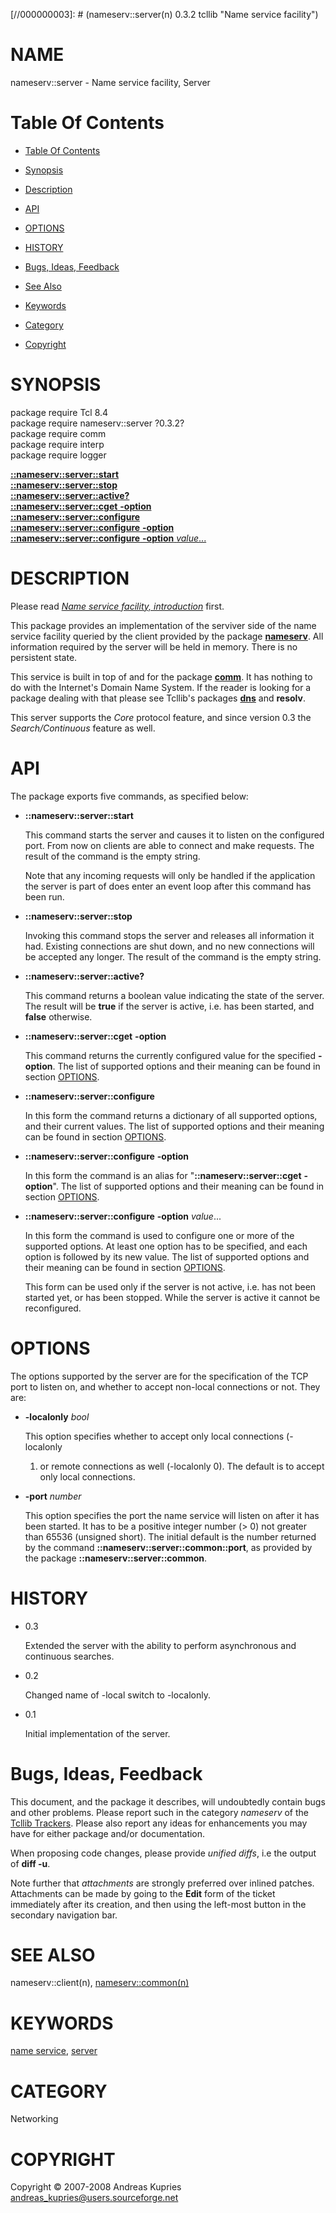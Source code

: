 
[//000000001]: # (nameserv::server - Name service facility)
[//000000002]: # (Generated from file 'nns_server.man' by tcllib/doctools with format 'markdown')
[//000000003]: # (nameserv::server(n) 0.3.2 tcllib "Name service facility")

# NAME

nameserv::server - Name service facility, Server

# <a name='toc'></a>Table Of Contents

  -  [Table Of Contents](#toc)

  -  [Synopsis](#synopsis)

  -  [Description](#section1)

  -  [API](#section2)

  -  [OPTIONS](#section3)

  -  [HISTORY](#section4)

  -  [Bugs, Ideas, Feedback](#section5)

  -  [See Also](#see-also)

  -  [Keywords](#keywords)

  -  [Category](#category)

  -  [Copyright](#copyright)

# <a name='synopsis'></a>SYNOPSIS

package require Tcl 8.4  
package require nameserv::server ?0.3.2?  
package require comm  
package require interp  
package require logger  

[__::nameserv::server::start__](#1)  
[__::nameserv::server::stop__](#2)  
[__::nameserv::server::active?__](#3)  
[__::nameserv::server::cget__ __-option__](#4)  
[__::nameserv::server::configure__](#5)  
[__::nameserv::server::configure__ __-option__](#6)  
[__::nameserv::server::configure__ __-option__ *value*...](#7)  

# <a name='description'></a>DESCRIPTION

Please read *[Name service facility, introduction](nns_intro.md)* first.

This package provides an implementation of the serviver side of the name service
facility queried by the client provided by the package
__[nameserv](nns_client.md)__. All information required by the server will be
held in memory. There is no persistent state.

This service is built in top of and for the package __[comm](../comm/comm.md)__.
It has nothing to do with the Internet's Domain Name System. If the reader is
looking for a package dealing with that please see Tcllib's packages
__[dns](../dns/tcllib_dns.md)__ and __resolv__.

This server supports the *Core* protocol feature, and since version 0.3 the
*Search/Continuous* feature as well.

# <a name='section2'></a>API

The package exports five commands, as specified below:

  - <a name='1'></a>__::nameserv::server::start__

    This command starts the server and causes it to listen on the configured
    port. From now on clients are able to connect and make requests. The result
    of the command is the empty string.

    Note that any incoming requests will only be handled if the application the
    server is part of does enter an event loop after this command has been run.

  - <a name='2'></a>__::nameserv::server::stop__

    Invoking this command stops the server and releases all information it had.
    Existing connections are shut down, and no new connections will be accepted
    any longer. The result of the command is the empty string.

  - <a name='3'></a>__::nameserv::server::active?__

    This command returns a boolean value indicating the state of the server. The
    result will be __true__ if the server is active, i.e. has been started, and
    __false__ otherwise.

  - <a name='4'></a>__::nameserv::server::cget__ __-option__

    This command returns the currently configured value for the specified
    __-option__. The list of supported options and their meaning can be found in
    section [OPTIONS](#section3).

  - <a name='5'></a>__::nameserv::server::configure__

    In this form the command returns a dictionary of all supported options, and
    their current values. The list of supported options and their meaning can be
    found in section [OPTIONS](#section3).

  - <a name='6'></a>__::nameserv::server::configure__ __-option__

    In this form the command is an alias for "__::nameserv::server::cget__
    __-option__". The list of supported options and their meaning can be found
    in section [OPTIONS](#section3).

  - <a name='7'></a>__::nameserv::server::configure__ __-option__ *value*...

    In this form the command is used to configure one or more of the supported
    options. At least one option has to be specified, and each option is
    followed by its new value. The list of supported options and their meaning
    can be found in section [OPTIONS](#section3).

    This form can be used only if the server is not active, i.e. has not been
    started yet, or has been stopped. While the server is active it cannot be
    reconfigured.

# <a name='section3'></a>OPTIONS

The options supported by the server are for the specification of the TCP port to
listen on, and whether to accept non-local connections or not. They are:

  - __-localonly__ *bool*

    This option specifies whether to accept only local connections (-localonly
    1) or remote connections as well (-localonly 0). The default is to accept
    only local connections.

  - __-port__ *number*

    This option specifies the port the name service will listen on after it has
    been started. It has to be a positive integer number (> 0) not greater than
    65536 (unsigned short). The initial default is the number returned by the
    command __::nameserv::server::common::port__, as provided by the package
    __::nameserv::server::common__.

# <a name='section4'></a>HISTORY

  - 0.3

    Extended the server with the ability to perform asynchronous and continuous
    searches.

  - 0.2

    Changed name of -local switch to -localonly.

  - 0.1

    Initial implementation of the server.

# <a name='section5'></a>Bugs, Ideas, Feedback

This document, and the package it describes, will undoubtedly contain bugs and
other problems. Please report such in the category *nameserv* of the [Tcllib
Trackers](http://core.tcl.tk/tcllib/reportlist). Please also report any ideas
for enhancements you may have for either package and/or documentation.

When proposing code changes, please provide *unified diffs*, i.e the output of
__diff -u__.

Note further that *attachments* are strongly preferred over inlined patches.
Attachments can be made by going to the __Edit__ form of the ticket immediately
after its creation, and then using the left-most button in the secondary
navigation bar.

# <a name='see-also'></a>SEE ALSO

nameserv::client(n), [nameserv::common(n)](nns_common.md)

# <a name='keywords'></a>KEYWORDS

[name service](../../../../index.md#name_service),
[server](../../../../index.md#server)

# <a name='category'></a>CATEGORY

Networking

# <a name='copyright'></a>COPYRIGHT

Copyright &copy; 2007-2008 Andreas Kupries <andreas_kupries@users.sourceforge.net>
